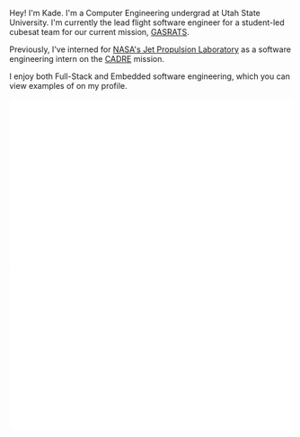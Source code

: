 Hey! I'm Kade. I'm a Computer Engineering undergrad at Utah State University. I'm currently the lead flight software engineer for a student-led cubesat team for our current mission, [GASRATS](https://www.usu.edu/physics/gas/projects/gasrats).

Previously, I've interned for [NASA's Jet Propulsion Laboratory](jpl.nasa.gov) as a software engineering intern on the [CADRE](https://www.jpl.nasa.gov/missions/cadre) mission.

I enjoy both Full-Stack and Embedded software engineering, which you can view examples of on my profile.

![](https://raw.githubusercontent.com/ArKade523/github-stats/master/generated/overview.svg#gh-dark-mode-only)
![](https://raw.githubusercontent.com/ArKade523/github-stats/master/generated/languages.svg#gh-dark-mode-only)
